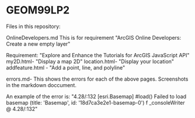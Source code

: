 # GEOM99LP2

Files in this repository:

OnlineDevelopers.md 
This is for requirement "ArcGIS Online Developers: Create a new empty layer"

Requirement: "Explore and Enhance the Tutorials for ArcGIS JavaScript API"
my2D.html- "Display a map 2D"
location.html- "Display your location" 
addfeature.html - "Add a point, line, and polyline" 

errors.md- This shows the errors for each of the above pages. Screenshots in the markdown doccument. 

An example of the error is:
"4.28/:132 [esri.Basemap] #load() Failed to load basemap (title: 'Basemap', id: '18d7ca3e2e1-basemap-0') f
_consoleWriter @ 4.28/:132"
